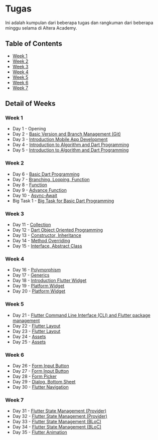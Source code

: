 # Tugas

Ini adalah kumpulan dari beberapa tugas dan rangkuman dari beberapa minggu selama di Altera Academy.

## Table of Contents
- [Week 1](#week-1)
- [Week 2](#week-2)
- [Week 3](#week-3)
- [Week 4](#week-4)
- [Week 5](#week-5)
- [Week 6](#week-6)
- [Week 7](#week-7)


Detail of Weeks
---------------
### Week 1
- Day 1 - Opening
- Day 2 - [Basic Version and Branch Management (Git)](/02_Basic_Version_and_Branch_Management_(Git)/)
- Day 3 - [Introduction Mobile App Development](/03_Introduction_Mobile_App_Development/)
- Day 4 - [Introduction to Algorithm and Dart Programming](/04_Introduction_to_Algorithm_and_Dart_Programming/)
- Day 5 - [Introduction to Algorithm and Dart Programming](/04_Introduction_to_Algorithm_and_Dart_Programming/)

### Week 2
- Day 6 - [Basic Dart Programming](/05_Basic_Dart_Programming/)
- Day 7 - [Branching, Looping, Function](/06_Branching,_Looping,_Function/)
- Day 8 - [Function](/06_Branching,_Looping,_Function/)
- Day 9 - [Advance Function](/07_Advance_Function,_Async-Await/)
- Day 10 - [Async-Await](/07_Advance_Function,_Async-Await/)
- Big Task 1 - [Big Task for Basic Dart Programming](/big_task_1/)

### Week 3
- Day 11 - [Collection](/08_Collection/)
- Day 12 - [Dart Object Oriented Programming](/09_Dart_Object_Oriented_Programming_1/)
- Day 13 - [Constructor, Inheritance](/10_Dart_Object_Oriented_Programming_2/)
- Day 14 - [Method Overriding](/10_Dart_Object_Oriented_Programming_2/)
- Day 15 - [Interface, Abstract Class](/10_Dart_Object_Oriented_Programming_2/)

### Week 4
- Day 16 - [Polymorphism](/10_Dart_Object_Oriented_Programming_2/)
- Day 17 - [Generics](/10_Dart_Object_Oriented_Programming_2/)
- Day 18 - [Introduction Flutter Widget](/11_Introduction_Flutter_Widget/)
- Day 19 - [Platform Widget](/12_Platform_Widget/)
- Day 20 - [Platform Widget](/12_Platform_Widget/)

### Week 5
- Day 21 - [Flutter Command Line Interface (CLI) and Flutter package management](/13_Flutter_Command_Line_Interface_(CLI)_and_Flutter_package_management/)
- Day 22 - [Flutter Layout](/14_Flutter_Layout/)
- Day 23 - [Flutter Layout](/14_Flutter_Layout/)
- Day 24 - [Assets](/15_Assets/)
- Day 25 - [Assets](/15_Assets/)

### Week 6
- Day 26 - [Form Input Button](/16_Form_Input_Button/)
- Day 27 - [Form Input Button](/16_Form_Input_Button/)
- Day 28 - [Form Picker](/17_Form_Picker/)
- Day 29 - [Dialog, Bottom Sheet](/18_Dialog_Bottom_Sheet/)
- Day 30 - [Flutter Navigation](/19_Flutter_Navigation/)

### Week 7
- Day 31 - [Flutter State Management (Provider)](/20_Flutter_State_Management_(Provider)/)
- Day 32 - [Flutter State Management (Provider)](/20_Flutter_State_Management_(Provider)/)
- Day 33 - [Flutter State Management (BLoC)](/21_Flutter_State_Management_(BLoC)/)
- Day 34 - [Flutter State Management (BLoC)](/21_Flutter_State_Management_(BLoC)/)
- Day 35 - [Flutter Animation](/22_Flutter_Animation/)